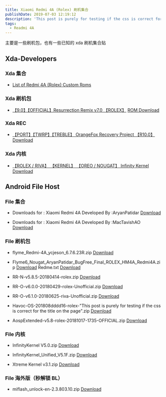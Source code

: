 ```yaml
---
title: Xiaomi Redmi 4A (Rolex) 刷机集合
publishDate: 2019-07-03 12:19:12
description: 'This post is purely for testing if the css is correct for the title on the page'
tags:
  - Readmi 4A
---
```


主要是一些刷机包，也有一些已知的 xda 刷机集合贴

<!-- more -->

## Xda-Developers

### Xda 集合

- [List of Redmi 4A (Rolex) Custom Roms](https://forum.xda-developers.com/redmi-4a/how-to/list-redmi-4a-rolex-custom-roms-t3774162)

### Xda 刷机包

- [【9.0】【OFFICIAL】Resurrection Remix v7.0 【ROLEX】](https://forum.xda-developers.com/redmi-4a/development/9-0-resurrection-remix-v7-0-t3899635)
  [ROM Download](https://get.resurrectionremix.com/?dir=rolex)

### Xda REC

- [【PORT】【TWRP】【TREBLE】 OrangeFox Recovery Project 【R10.0】](https://forum.xda-developers.com/redmi-4a/development/port-orangefox-recovery-project-t3925400)
  [Download](https://sourceforge.net/projects/team-tentacles/files/Recovery/OrangeFoxRecoveryProject/)

### Xda 内核

- [【ROLEX / RIVA】 【KERNEL】 【OREO / NOUGAT】 Infinity Kernel](https://forum.xda-developers.com/redmi-4a/development/infinity-kernel-v3-2-redmi-4a-rolex-t3775549)
  [Download](https://teaminfinity.github.io/)

## Android File Host

### File 集合

- Downloads for : Xiaomi Redmi 4A
  Developed By :AryanPatidar
  [Download](https://androidfilehost.com/?w=files&flid=244226)

- Downloads for : Xiaomi Redmi 4A
  Developed By :MacTavishAO
  [Download](https://androidfilehost.com/?w=files&flid=215006)

### File 刷机包

- flyme_Redmi-4A_ycjeson_6.7.6.23R.zip
  [Download](https://androidfilehost.com/?fid=817550096634784321)

- Flyme6_Nougat_AryanPatidar_BugFree_Final_ROLEX_HM4A_Redmi4A.zip
  [Download](https://androidfilehost.com/?fid=746010030569964162)
  Redme.txt
  [Download](https://androidfilehost.com/?fid=746010030569964158)

- RR-N-v5.8.5-20180414-rolex.zip
  [Download](https://androidfilehost.com/?fid=890129502657598005)

- RR-O-v6.0.0-20180429-rolex-Unofficial.zip
  [Download](https://androidfilehost.com/?fid=673956719939837762)

- RR-O-v6.1.0-20180625-riva-Unofficial.zip
  [Download](https://androidfilehost.com/?fid=890278863836296667)

- Havoc-OS-201808dddd16-rolex-"This post is purely for testing if the css is correct for the title on the page".zip
  [Download](https://androidfilehost.com/?fid=1322778262903981334)

- AospExtended-v5.8-rolex-20181017-1735-OFFICIAL.zip
  [Download](https://androidfilehost.com/?fid=11410932744536981921)

### File 内核

- InfinityKernel V5.0.zip
  [Download](https://androidfilehost.com/?fid=962187416754474923)

- InfinityKernel_Unified_V5.1F.zip
  [Download](https://androidfilehost.com/?fid=1322778262904007808)

- Xtreme Kernel v3.1.zip
  [Download](https://androidfilehost.com/?fid=890278863836292220)

### File 海外版（秒解锁 BL）

- miflash_unlock-en-2.3.803.10.zip
  [Download](https://androidfilehost.com/?fid=673956719939835980)

